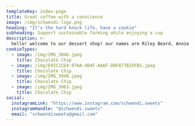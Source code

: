 ```yaml
---
templateKey: index-page
title: Great coffee with a conscience
image: /img/schwendi-logo.png
heading: "It’s the hard knock life, have a cookie"
subheading: Support sustainable farming while enjoying a cup
description: >-
  hello! welcome to our dessert shop! our names are Riley Beard, Annie Schwendiman (aka Schwendi) and Kendall Hebert and we are high schoolers in Lumberton, TX. we’re just a couple of  best friends hoping to earn a little money while providing people what they love: cookies! we hope to continue this business for as long as we can and we’d love to hear your suggestions for new treats! we will continue to add more cookie/dessert choices as this business grows! thank you for your support!
cookieTypes:
  - image: /img/IMG_3046.jpeg
    title: Chocolate Chip
  - image: /img/E91C1CD4-97AA-4D4F-AA6F-D0FA77B25FB1.jpeg
    title: Chocolate Chip
  - image: /img/IMG_3048.jpeg
    title: Chocolate Chip
  - image: /img/IMG_3063.jpeg
    title: Chocolate Chip
social:
  instagramLink: "https://www.instagram.com/schwendi.sweets"
  instagramHandle: "@schwendi.sweets"
  email: "schwendisweets@gmail.com"
---
```

